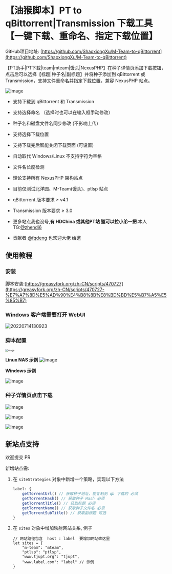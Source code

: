 # 【油猴脚本】PT to qBittorrent|Transmission 下载工具 【一键下载、重命名、指定下载位置】

GitHub项目地址: [https://github.com/ShaoxiongXu/M-Team-to-qBittorrent](https://github.com/ShaoxiongXu/M-Team-to-qBittorrent)

【PT助手|PT下载|team|mteam|馒头|NexusPHP】在种子详情页添加下载按钮，点击后可以选择【标题|种子名|副标题】并将种子添加到 qBittorrent 或 Transmission，支持文件重命名并指定下载位置，兼容 NexusPHP 站点。

![image](https://github.com/ShaoxiongXu/script/assets/127823819/54eab69f-415f-4ad3-9b01-98f18c6fbe47)

- 支持下载到 qBittorrent 和 Transmission

- 支持选择命名 （选择时也可以在输入框手动修改）
  
- 种子名和磁盘文件名同步修改 (不影响上传)
  
- 支持选择下载位置

- 支持下载完后智能关闭下载页面 (可设置)
  
- 自动取代 Windows/Linux 不支持字符为空格

- 文件名长度检测

- 理论支持所有 NexusPHP 架构站点

- 目前仅测试北洋园、M-Team(馒头)、ptlsp 站点

- qBittorrent 版本要求 ≥ v4.1

- Transmission 版本要求 ≥ 3.0

- 更多站点我也没号,**有 HDChina 或其他PT站 邀可以拉小弟一把**.本人TG:[@zhendi6](https://t.me/zhendi6)
  
- 贡献者 [@fqdeng](https://t.me/fqdeng) 也欢迎大佬 给邀

## 使用教程 

### 安装

脚本安装:[https://greasyfork.org/zh-CN/scripts/470727](https://greasyfork.org/zh-CN/scripts/470727-%E7%A7%8D%E5%AD%90%E4%B8%8B%E8%BD%BD%E5%B7%A5%E5%85%B7)



### Windows 客户端需要打开 WebUI

![20220714130923](https://github.com/ShaoxiongXu/M-Team-to-qBittorrent/assets/127823819/4d8cf059-84b1-4ac7-82a6-9da27880ffc8)


### 脚本配置

<img src="https://github.com/ShaoxiongXu/M-Team-to-qBittorrent/assets/127823819/f92f2356-402a-41a4-a8b0-d6a163e5bac0" alt="image" style="zoom: 50%;" />

**Linux NAS 示例**
![image](https://github.com/ShaoxiongXu/M-Team-to-qBittorrent/assets/127823819/4cb66f1f-1063-495e-a267-9613a037b7b8)


**Windows 示例**

![image](https://github.com/ShaoxiongXu/M-Team-to-qBittorrent/assets/127823819/ddee873d-2f3c-414d-9dc0-52b64e50e415)


### 种子详情页点击下载

![image](https://github.com/ShaoxiongXu/script/assets/127823819/bc33dc63-6c9c-4086-8c53-3cdfb722c74b)

![image](https://github.com/ShaoxiongXu/script/assets/127823819/54eab69f-415f-4ad3-9b01-98f18c6fbe47)

![image](https://github.com/ShaoxiongXu/M-Team-to-qBittorrent/assets/127823819/e675eb78-d244-4d3a-b135-f0c9cc47290d)


## 新站点支持

欢迎提交 PR

新增站点需: 
1. 在 `siteStrategies` 对象中新增一个策略，实现以下方法
    ```javascript
    label: {
        getTorrentUrl() // 获取种子地址，能复制到 qb 下载的 必须
        getTorrentHash() // 获取种子 Hash 必须
        getTorrentTitle() // 获取标题 必须
        getTorrentName() // 获取种子文件名 必须
        getTorrentSubTitle() // 获取副标题 可选
    }
    ```
2. 在 `sites` 对象中增加映射网站关系, 例子
    ```
    // 网站路径包含  host : label  要增加网站改这里
    let sites = {
        "m-team": "mteam",
        "ptlsp": "ptlsp",
        "www.tjupt.org": "tjupt",
        "www.label.com": "label" // 示例
    }
    ```

